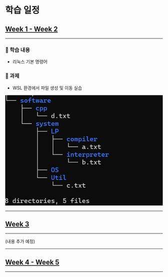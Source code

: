 # 학습 일정

## [Week 1 - Week 2]([링크_주소](https://github.com/kimguppy/SystemProgramming/tree/main/week%201%C2%B72%C2%B73))
---
### 📌 학습 내용
- 리눅스 기본 명령어

### 📝 과제
- WSL 환경에서 파일 생성 및 이동 실습

![실습 이미지](/img/KakaoTalk_20250314_112703019.png)

---

## [Week 3]([링크_주소](https://github.com/kimguppy/SystemProgramming/tree/main/week%201%C2%B72%C2%B73))
---
(내용 추가 예정)

---

## [Week 4 - Week 5](링크_주소)
---
